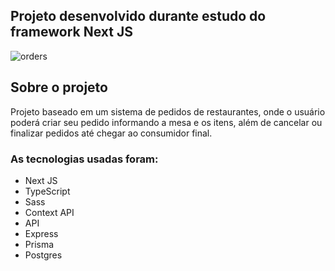 ## Projeto desenvolvido durante estudo do framework Next JS

![orders](https://github.com/abvictor/orders-NextJS/assets/43121767/6e3952f5-2ec0-458d-bd4c-7930db11a0e4)

## Sobre o projeto

Projeto baseado em um sistema de pedidos de restaurantes, onde o usuário poderá criar seu pedido informando a mesa e os itens, além de cancelar ou finalizar pedidos até chegar ao consumidor final.


### As tecnologias usadas foram:
- Next JS
- TypeScript
- Sass
- Context API 
- API
- Express
- Prisma
- Postgres



